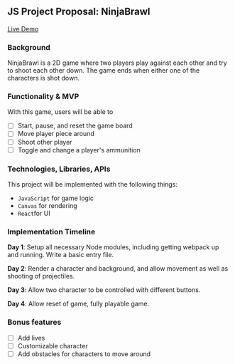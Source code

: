 ## JS Project Proposal: NinjaBrawl

[Live Demo](https://nyujacky.github.io/NinjaBrawl)

### Background

NinjaBrawl is a 2D game where two players play against each other and try to shoot each other down. The game ends when either one of the characters is shot down.

### Functionality & MVP

With this game, users will be able to

- [ ] Start, pause, and reset the game board
- [ ] Move player piece around
- [ ] Shoot other player
- [ ] Toggle and change a player's ammunition

### Technologies, Libraries, APIs

This project will be implemented with the following things:

- `JavaScript` for game logic
- `Canvas` for rendering
- `React`for UI

### Implementation Timeline

**Day 1**: Setup all necessary Node modules, including getting webpack up and running. Write a basic entry file.

**Day 2**: Render a character and background, and allow movement as well as shooting of projectiles.

**Day 3**: Allow two character to be controlled with different buttons.

**Day 4**: Allow reset of game, fully playable game.


### Bonus features


- [ ] Add lives
- [ ] Customizable character
- [ ] Add obstacles for characters to move around
